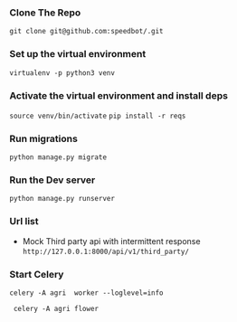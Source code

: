 ### Clone The Repo

`git clone git@github.com:speedbot/.git`

### Set up the virtual environment

`virtualenv -p python3 venv`

### Activate the virtual environment and install deps
`source venv/bin/activate`
``pip install -r reqs``

### Run migrations

`python manage.py migrate`

### Run the Dev server 

`python manage.py runserver`

### Url list

- Mock Third party api with intermittent response `http://127.0.0.1:8000/api/v1/third_party/`

### Start Celery 

`celery -A agri  worker --loglevel=info
`

` celery -A agri flower`